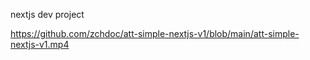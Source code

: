 nextjs dev project

https://github.com/zchdoc/att-simple-nextjs-v1/blob/main/att-simple-nextjs-v1.mp4
